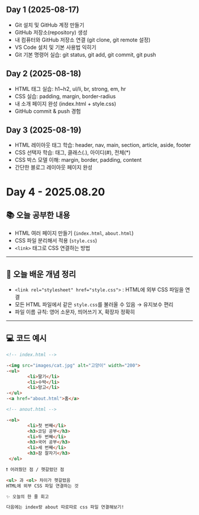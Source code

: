 ## Day 1 (2025-08-17)
- Git 설치 및 GitHub 계정 만들기
- GitHub 저장소(repository) 생성
- 내 컴퓨터와 GitHub 저장소 연결 (git clone, git remote 설정)
- VS Code 설치 및 기본 사용법 익히기
- Git 기본 명령어 실습: git status, git add, git commit, git push

## Day 2 (2025-08-18)
- HTML 태그 실습: h1~h2, ul/li, br, strong, em, hr
- CSS 실습: padding, margin, border-radius
- 내 소개 페이지 완성 (index.html + style.css)
- GitHub commit & push 경험

## Day 3 (2025-08-19)
- HTML 레이아웃 태그 학습: header, nav, main, section, article, aside, footer
- CSS 선택자 학습: 태그, 클래스(.), 아이디(#), 전체(*)
- CSS 박스 모델 이해: margin, border, padding, content
- 간단한 블로그 레이아웃 페이지 완성

# Day 4 - 2025.08.20

## 📚 오늘 공부한 내용
- HTML 여러 페이지 만들기 (`index.html`, `about.html`)
- CSS 파일 분리해서 적용 (`style.css`)
- `<link>` 태그로 CSS 연결하는 방법

---

## 🧠 오늘 배운 개념 정리
- `<link rel="stylesheet" href="style.css">` : HTML에 외부 CSS 파일을 연결
- 모든 HTML 파일에서 같은 `style.css`를 불러올 수 있음 → 유지보수 편리
- 파일 이름 규칙: 영어 소문자, 띄어쓰기 X, 확장자 정확히

---

## 💻 코드 예시
```html
<!-- index.html -->

-<img src="images/cat.jpg" alt="고양이" width="200">
-<ul>
        <li>딸기</li>
        <li>수박</li>
        <li>망고</li>
-</ul>
-<a href="about.html">홈</a>

<!-- anout.html -->

-<ol>
        <li>첫 번째</li>
        <h3>코딩 공부</h3>
        <li>두 번째</li>
        <h3>국어 공부</h3>
        <li>세 번째</li>
        <h3>잠 잘자기</h3>
 </ol>

❗ 어려웠던 점 / 헷갈렸던 점

<ul> 과 <ol> 차이가 헷갈렸음
HTML에 외부 CSS 파일 연결하는 것

✨ 오늘의 한 줄 회고

다음에는 index랑 about 따로따로 css 파일 연결해보기!

